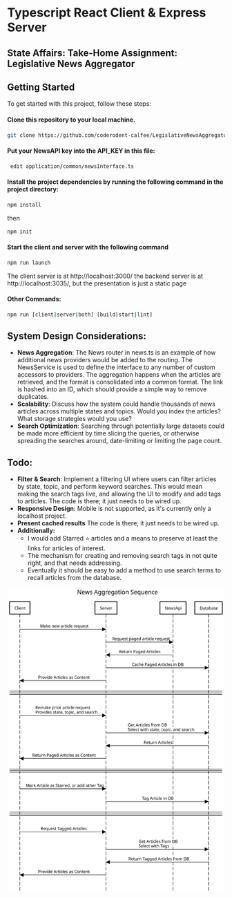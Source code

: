 #  Typescript React Client & Express Server
## State Affairs: Take-Home Assignment: Legislative News Aggregator
## Getting Started

To get started with this project, follow these steps:

#### Clone this repository to your local machine.

```bash
git clone https://github.com/coderodent-calfee/LegislativeNewsAggregator.git
```

#### Put your NewsAPI key into the API_KEY in this file:
```bash
 edit application/common/newsInterface.ts
```

#### Install the project dependencies by running the following command in the project directory:

```bash
npm install
```
then
```bash
npm init
```

#### Start the client and server with the following command

```bash
npm run launch
```
The client server is at http://localhost:3000/ the backend server is at http://localhost:3035/, but the presentation is just a static page

#### Other Commands:
```bash
npm run [client|server|both] [build|start|lint]
```
## System Design Considerations:
- **News Aggregation**: The News router in news.ts is an example of how additional news providers would be added to the 
 routing. The NewsService is used to define the interface to any number of custom accessors to providers.
 The aggregation happens when the articles are retrieved, and the format is consolidated into a common format. The link 
 is hashed into an ID, which should provide a simple way to remove duplicates.
- **Scalability**: Discuss how the system could handle thousands of news articles
across multiple states and topics. Would you index the articles? What storage
strategies would you use?
- **Search Optimization**: Searching through potentially large datasets could be made more efficient by time slicing the 
 queries, or otherwise spreading the searches around, date-limiting or limiting the page count.

## Todo:
- **Filter & Search**: Implement a filtering UI where users can filter articles by
state, topic, and perform keyword searches. This would mean making the search tags live, and allowing the UI to modify 
 and add tags to articles. The code is there; it just needs to be wired up. 
- **Responsive Design**: Mobile is not supported, as it's currently only a localhost project.
- **Present cached results** The code is there; it just needs to be wired up.
- **Additionally:**
  - I would add Starred ⭐ articles and a means to preserve at least the links for articles of interest.
  - The mechanism for creating and removing search tags in not quite right, and that needs addressing.
  - Eventually it should be easy to add a method to use search terms to recall articles from the database.


![News Aggregator Sequence Diagram](./NewsAggregation.svg)